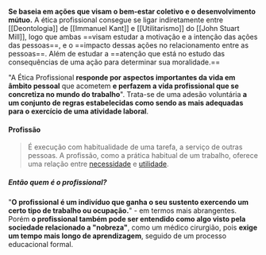 **Se baseia em ações que visam o bem-estar coletivo e o desenvolvimento mútuo.** A ética profissional consegue se ligar indiretamente entre [[Deontologia]] de [[Immanuel Kant]] e [[Utilitarismo]] do [[John Stuart Mill]], logo que ambas ==visam estudar a motivação e a intenção das ações das pessoas==, e o ==impacto dessas ações no relacionamento entre as pessoas==. Além de estudar a ==atenção que está no estudo das consequências de uma ação para determinar sua moralidade.==

"A Ética Profissional **responde por aspectos importantes da vida em âmbito pessoal** que acometem **e perfazem a vida profissional que se concretiza no mundo do trabalho**". Trata-se de uma adesão voluntária **a um conjunto de regras estabelecidas como sendo as mais adequadas para o exercício de uma atividade laboral**.

#### Profissão
> É execução com habitualidade de uma tarefa, a serviço de outras pessoas. A profissão, como a prática habitual de um trabalho, oferece uma relação entre [necessidade](obsidian://open?vault=ECS&file=Deontologia) e [utilidade](obsidian://open?vault=ECS&file=Utilitarismo).

##### Então quem é o profissional?
"**O profissional é um indivíduo que ganha o seu sustento exercendo um certo tipo de trabalho ou ocupação.**" - em termos mais abrangentes. Porém **o profissional também pode ser entendido como algo visto pela sociedade relacionado a "nobreza"**, como um médico cirurgião, pois **exige um tempo mais longo de aprendizagem**, seguido de um processo educacional formal.
